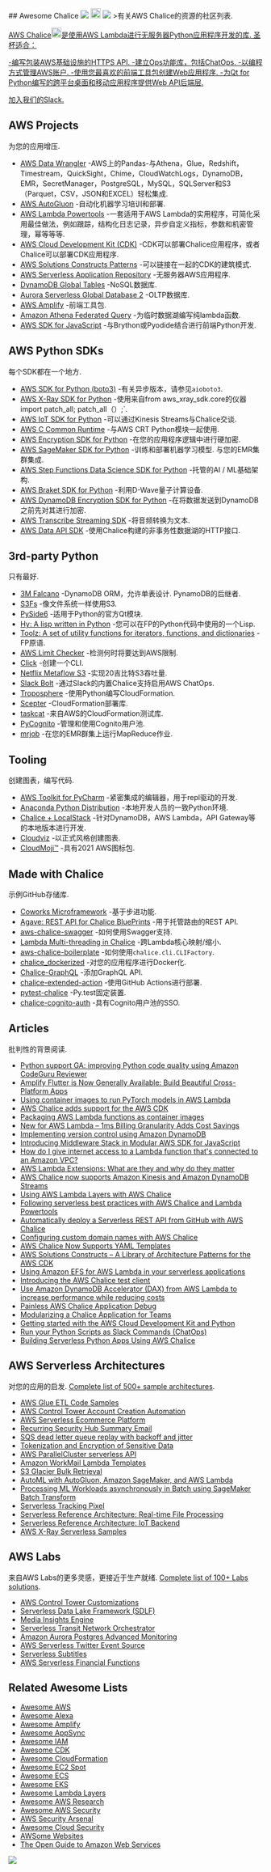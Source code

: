 <div class="github-widget" data-repo="chalice-dev/awesome-chalice"></div>
<script async src="https://pagead2.googlesyndication.com/pagead/js/adsbygoogle.js"></script><ins class="adsbygoogle" style="display:block" data-ad-client="ca-pub-6890694312814945" data-ad-slot="5473692530" data-ad-format="auto"  data-full-width-responsive="true"></ins>
## Awesome Chalice
<a href="https://raw.githubusercontent.com/sindresorhus/awesome"><img src="https://theory.ninja/awesome-square.svg"></a>&nbsp;<a href="https://join.slack.com/t/chalicedev/shared_invite/zt-naadmddi-MRwgFq40Ge3qfcPJR_RaDQ"><img height="20px" src="https://img.shields.io/badge/Slack-4A154B?logo=slack&logoColor=white"></a>&nbsp;<img src="https://end4gy838edhwnq.m.pipedream.net">
&gt;有关AWS Chalice的资源的社区列表.

<br/>

[AWS Chalice](https://aws.github.io/chalice/)<a href="https://aws.github.io/chalice/"><img src="https://aws.github.io/chalice/_static/img/chalice-logo-icon-small.png" height="20">是使用AWS Lambda进行无服务器Python应用程序开发的库. 圣杯适合：

-编写包装AWS基础设施的HTTPS API.
-建立Ops功能库，包括ChatOps.
-以编程方式管理AWS账户.
-使用您最喜欢的前端工具包创建Web应用程序.
-为Qt for Python编写的跨平台桌面和移动应用程序提供Web API后端层.

<a href="https://join.slack.com/t/chalicedev/shared_invite/zt-naadmddi-MRwgFq40Ge3qfcPJR_RaDQ">加入我们的Slack.</a>


## AWS Projects
为您的应用增压.

- [AWS Data Wrangler](https://github.com/awslabs/aws-data-wrangler) -AWS上的Pandas-与Athena，Glue，Redshift，Timestream，QuickSight，Chime，CloudWatchLogs，DynamoDB，EMR，SecretManager，PostgreSQL，MySQL，SQLServer和S3（Parquet，CSV，JSON和EXCEL）轻松集成.
- [AWS AutoGluon](https://github.com/awslabs/autogluon) -自动化机器学习培训和部署.
- [AWS Lambda Powertools](https://github.com/awslabs/aws-lambda-powertools-python) -一套适用于AWS Lambda的实用程序，可简化采用最佳做法，例如跟踪，结构化日志记录，异步自定义指标，参数和机密管理，幂等等等.
- [AWS Cloud Development Kit (CDK)](https://aws.amazon.com/cdk/) -CDK可以部署Chalice应用程序，或者Chalice可以部署CDK应用程序.
- [AWS Solutions Constructs Patterns](https://aws.amazon.com/solutions/constructs/patterns/) -可以链接在一起的CDK的建筑模式.
- [AWS Serverless Application Repository](https://serverlessrepo.aws.amazon.com/applications) -无服务器AWS应用程序. 
- [DynamoDB Global Tables](https://aws.amazon.com/dynamodb/global-tables/) -NoSQL数据库.
- [Aurora Serverless Global Database 2](https://aws.amazon.com/rds/aurora/serverless/) -OLTP数据库.
- [AWS Amplify](https://docs.amplify.aws/) -前端工具包.
- [Amazon Athena Federated Query](https://docs.aws.amazon.com/athena/latest/ug/connect-to-a-data-source.html) -为临时数据湖编写纯lambda函数.
- [AWS SDK for JavaScript](https://aws.amazon.com/sdk-for-javascript/) -与Brython或Pyodide结合进行前端Python开发.

## AWS Python SDKs
每个SDK都在一个地方.

- [AWS SDK for Python (boto3)](https://boto3.amazonaws.com/v1/documentation/api/latest/index.html) -有关异步版本，请参见`aioboto3`.
- [AWS X-Ray SDK for Python](https://docs.aws.amazon.com/xray/latest/devguide/xray-sdk-python.html) -使用来自from aws_xray_sdk.core的仪器import patch_all; patch_all（）;`.
- [AWS IoT SDK for Python](https://github.com/aws/aws-iot-device-sdk-python-v2) -可以通过Kinesis Streams与Chalice交谈. 
- [AWS C Common Runtime](https://github.com/awslabs/aws-c-common) -与AWS CRT Python模块一起使用.
- [AWS Encryption SDK for Python](https://github.com/aws/aws-encryption-sdk-python/) -在您的应用程序逻辑中进行硬加密.
- [AWS SageMaker SDK for Python](https://github.com/aws/sagemaker-python-sdk)  -训练和部署机器学习模型. 与您的EMR集群集成.
- [AWS Step Functions Data Science SDK for Python](https://github.com/aws/aws-step-functions-data-science-sdk-python) -托管的AI / ML基础架构.
- [AWS Braket SDK for Python](https://github.com/aws/amazon-braket-sdk-python) -利用D-Wave量子计算设备.
- [AWS DynamoDB Encryption SDK for Python](https://github.com/aws/aws-dynamodb-encryption-python) -在将数据发送到DynamoDB之前先对其进行加密.
- [AWS Transcribe Streaming SDK](https://github.com/awslabs/amazon-transcribe-streaming-sdk) -将音频转换为文本.
- [AWS Data API SDK](https://github.com/awslabs/aws-data-api-python-sdk) -使用Chalice构建的非事务性数据湖的HTTP接口.

## 3rd-party Python
只有最好.

- [3M Falcano](https://github.com/3mcloud/falcano)  -DynamoDB ORM，允许单表设计.  PynamoDB的后继者.
- [S3Fs](https://s3fs.readthedocs.io/en/latest/) -像文件系统一样使用S3.
- [PySide6](https://www.qt.io/blog/qt-for-python-6-released) -适用于Python的官方Qt模块.
- [Hy: A lisp written in Python](https://docs.hylang.org/en/master/tutorial.html) -您可以在FP的Python代码中使用的一个Lisp.
- [Toolz: A set of utility functions for iterators, functions, and dictionaries](https://github.com/pytoolz/toolz) -FP原语.
- [AWS Limit Checker](https://github.com/jantman/awslimitchecker) -检测何时将要达到AWS限制.
- [Click](https://click.palletsprojects.com/en/7.x/) -创建一个CLI.
- [Netflix Metaflow S3](https://github.com/Netflix/metaflow/blob/master/metaflow/datatools/s3.py) -实现20吉比特S3吞吐量.
- [Slack Bolt](https://github.com/slackapi/bolt-python) -通过Slack的内置Chalice支持启用AWS ChatOps.
- [Troposphere](https://github.com/cloudtools/troposphere) -使用Python编写CloudFormation.
- [Scepter](https://github.com/Sceptre/sceptre) -CloudFormation部署库.
- [taskcat](https://github.com/aws-quickstart/taskcat) -来自AWS的CloudFormation测试库.
- [PyCognito](https://github.com/pvizeli/pycognito) -管理和使用Cognito用户池.
- [mrjob](https://github.com/Yelp/mrjob) -在您的EMR群集上运行MapReduce作业.

## Tooling
创建图表，编写代码.

- [AWS Toolkit for PyCharm](https://aws.amazon.com/pycharm/) -紧密集成的编辑器，用于repl驱动的开发.
- [Anaconda Python Distribution](https://www.anaconda.com/products/individual/download-success) -本地开发人员的一致Python环境.
- [Chalice + LocalStack](https://github.com/localstack/chalice-local) -针对DynamoDB，AWS Lambda，API Gateway等的本地版本进行开发.
- [Cloudviz](https://cloudviz.io/) -以正式风格创建图表.
- [CloudMoji™](https://cloudmoji.com/) -具有2021 AWS图标包.

## Made with Chalice
示例GitHub存储库.

- [Coworks Microframework](https://github.com/gdoumenc/coworks) -基于步进功能.
- [Agave: REST API for Chalice BluePrints](https://github.com/cuenca-mx/agave) -用于托管路由的REST API.
- [aws-chalice-swagger](https://github.com/samuelkhtu/aws-chalice-swagger) -如何使用Swagger支持.
- [Lambda Multi-threading in Chalice](https://github.com/vumdao/multithread-in-lambda) -跨Lambda核心映射/缩小.
- [aws-chalice-boilerplate](https://github.com/GabrielTavares99/aws-chalice-boilerplate) -如何使用`chalice.cli.CLIFactory`.
- [chalice_dockerized](https://github.com/vanderlvoff/chalice_dockerized) -对您的应用程序进行Docker化.
- [Chalice-GraphQL](https://github.com/jrbeilke/chalice-graphql) -添加GraphQL API.
- [chalice-extended-action](https://github.com/jayef0/chalice-extended-action) -使用GitHub Actions进行部署.
- [pytest-chalice](https://github.com/studio3104/pytest-chalice) -Py.test固定装置.
- [chalice-cognito-auth](https://github.com/stealthycoin/chalice-cognito-auth) -具有Cognito用户池的SSO.


## Articles
批判性的背景阅读.

- [Python support GA: improving Python code quality using Amazon CodeGuru Reviewer](https://aws.amazon.com/blogs/devops/python-support-ga-improving-python-code-quality-using-amazon-codeguru-reviewer/)
- [Amplify Flutter is Now Generally Available: Build Beautiful Cross-Platform Apps](https://aws.amazon.com/blogs/aws/amplify-flutter-is-now-generally-available-build-beautiful-cross-platform-apps/)
- [Using container images to run PyTorch models in AWS Lambda](https://aws.amazon.com/blogs/machine-learning/using-container-images-to-run-pytorch-models-in-aws-lambda/)
- [AWS Chalice adds support for the AWS CDK](https://aws.amazon.com/blogs/developer/aws-chalice-adds-support-for-the-aws-cdk/)
- [Packaging AWS Lambda functions as container images](https://acloudguru.com/blog/engineering/packaging-aws-lambda-functions-as-container-images)
- [New for AWS Lambda – 1ms Billing Granularity Adds Cost Savings](https://aws.amazon.com/blogs/aws/new-for-aws-lambda-1ms-billing-granularity-adds-cost-savings/)
- [Implementing version control using Amazon DynamoDB](https://aws.amazon.com/blogs/database/implementing-version-control-using-amazon-dynamodb/)
- [Introducing Middleware Stack in Modular AWS SDK for JavaScript](https://aws.amazon.com/blogs/developer/middleware-stack-modular-aws-sdk-js/)
- [How do I give internet access to a Lambda function that's connected to an Amazon VPC?](https://aws.amazon.com/premiumsupport/knowledge-center/internet-access-lambda-function/)
- [AWS Lambda Extensions: What are they and why do they matter](https://lumigo.io/blog/aws-lambda-extensions-what-are-they-and-why-do-they-matter/)
- [AWS Chalice now supports Amazon Kinesis and Amazon DynamoDB Streams](https://aws.amazon.com/blogs/developer/aws-chalice-now-supports-amazon-kinesis-and-amazon-dynamodb-streams/)
- [Using AWS Lambda Layers with AWS Chalice](https://aws.amazon.com/blogs/developer/using-aws-lambda-layers-with-aws-chalice/)
- [Following serverless best practices with AWS Chalice and Lambda Powertools](https://aws.amazon.com/blogs/developer/following-serverless-best-practices-with-aws-chalice-and-lambda-powertools/)
- [Automatically deploy a Serverless REST API from GitHub with AWS Chalice](https://aws.amazon.com/blogs/developer/automatically-deploy-a-serverless-rest-api-from-github-with-aws-chalice/)
- [Configuring custom domain names with AWS Chalice](https://aws.amazon.com/blogs/developer/configuring-custom-domain-names-with-aws-chalice/)
- [AWS Chalice Now Supports YAML Templates](https://aws.amazon.com/blogs/developer/aws-chalice-now-supports-yaml-templates/)
- [AWS Solutions Constructs – A Library of Architecture Patterns for the AWS CDK](https://aws.amazon.com/blogs/aws/aws-solutions-constructs-a-library-of-architecture-patterns-for-the-aws-cdk/)
- [Using Amazon EFS for AWS Lambda in your serverless applications](https://aws.amazon.com/blogs/compute/using-amazon-efs-for-aws-lambda-in-your-serverless-applications/)
- [Introducing the AWS Chalice test client](https://aws.amazon.com/blogs/developer/introducing-the-new-test-client-for-aws-chalice/)
- [Use Amazon DynamoDB Accelerator (DAX) from AWS Lambda to increase performance while reducing costs](https://aws.amazon.com/blogs/database/how-to-increase-performance-while-reducing-costs-by-using-amazon-dynamodb-accelerator-dax-and-aws-lambda/)
- [Painless AWS Chalice Application Debug](https://medium.com/cyberark-engineering/painless-aws-chalice-application-debug-90534e33cf76)
- [Modularizing a Chalice Application for Teams](https://medium.com/tensoriot/modularizing-a-chalice-application-for-teams-f716f496b94b)
- [Getting started with the AWS Cloud Development Kit and Python](https://aws.amazon.com/blogs/developer/getting-started-with-the-aws-cloud-development-kit-and-python/)
- [Run your Python Scripts as Slack Commands (ChatOps)](https://medium.com/@yogeshingale94/run-your-python-scripts-as-slack-commands-chatops-63bc334b74cd)
- [Building Serverless Python Apps Using AWS Chalice](https://realpython.com/aws-chalice-serverless-python/)

## AWS Serverless Architectures
对您的应用的启发. [Complete list of 500+ sample architectures](https://github.com/aws-samples?q=&type=&language=python&sort=). 

- [AWS Glue ETL Code Samples](https://github.com/aws-samples/aws-glue-samples)
- [AWS Control Tower Account Creation Automation](https://github.com/aws-samples/aws-control-tower-automate-account-creation) 
- [AWS Serverless Ecommerce Platform](https://github.com/aws-samples/aws-serverless-ecommerce-platform)
- [Recurring Security Hub Summary Email](https://github.com/aws-samples/aws-security-hub-summary-email)
- [SQS dead letter queue replay with backoff and jitter](https://github.com/aws-samples/amazon-sqs-dlq-replay-backoff)
- [Tokenization and Encryption of Sensitive Data](https://github.com/aws-samples/aws-serverless-tokenization)
- [AWS ParallelCluster serverless API](https://github.com/aws-samples/aws-parallelcluster-serverless-api)
- [Amazon WorkMail Lambda Templates](https://github.com/aws-samples/amazon-workmail-lambda-templates)
- [S3 Glacier Bulk Retrieval](https://github.com/aws-samples/s3-glacier-bulk-retrieval)
- [AutoML with AutoGluon, Amazon SageMaker, and AWS Lambda](https://github.com/aws-samples/automl-pipeline-with-autogluon-sagemaker-lambda)
- [Processing ML Workloads asynchronously in Batch using SageMaker Batch Transform](https://github.com/aws-samples/aws-asynchronous-ml-processing)
- [Serverless Tracking Pixel](https://github.com/aws-samples/aws-serverless-tracking-pixel)
- [Serverless Reference Architecture: Real-time File Processing](https://github.com/aws-samples/lambda-refarch-fileprocessing)
- [Serverless Reference Architecture: IoT Backend](https://github.com/aws-samples/lambda-refarch-iotbackend)
- [AWS X-Ray Serverless Samples](https://github.com/aws-samples/aws-xray-serverless-samples)

## AWS Labs
来自AWS Labs的更多灵感，更接近于生产就绪. [Complete list of 100+ Labs solutions](https://github.com/awslabs?q=&type=&language=python&sort=stargazers).

- [AWS Control Tower Customizations](https://github.com/awslabs/aws-control-tower-customizations)
- [Serverless Data Lake Framework (SDLF)](https://github.com/awslabs/aws-serverless-data-lake-framework)
- [Media Insights Engine](https://github.com/awslabs/aws-media-insights-engine)
- [Serverless Transit Network Orchestrator](https://github.com/awslabs/serverless-transit-network-orchestrator)
- [Amazon Aurora Postgres Advanced Monitoring](https://github.com/awslabs/amazon-aurora-postgres-monitoring)
- [AWS Serverless Twitter Event Source](https://github.com/awslabs/aws-serverless-twitter-event-source)
- [Serverless Subtitles](https://github.com/awslabs/serverless-subtitles)
- [AWS Serverless Financial Functions](https://github.com/awslabs/aws-serverless-financial-functions)

## Related Awesome Lists
- [Awesome AWS](https://github.com/donnemartin/awesome-aws#readme)
- [Awesome Alexa](https://github.com/miguelmota/awesome-amazon-alexa#readme)
- [Awesome Amplify](https://github.com/dabit3/awesome-aws-amplify#readme)
- [Awesome AppSync](https://github.com/aws/aws-appsync-community#readme)
- [Awesome IAM](https://github.com/kdeldycke/awesome-iam#readme)
- [Awesome CDK](https://github.com/kolomied/awesome-cdk#readme)
- [Awesome CloudFormation](https://github.com/aws-cloudformation/awesome-cloudformation#readme)
- [Awesome EC2 Spot](https://github.com/nadaahm/awesome-ec2-spot)
- [Awesome ECS](https://github.com/nathanpeck/awesome-ecs#readme)
- [Awesome EKS](https://github.com/realvz/awesome-eks#readme)
- [Awesome Lambda Layers](https://github.com/mthenw/awesome-layers)
- [Awesome AWS Research](https://github.com/randyridgley/awesome-aws-research#readme)
- [Awesome AWS Security](https://github.com/jassics/awesome-aws-security)
- [AWS Security Arsenal](https://github.com/toniblyx/my-arsenal-of-aws-security-tools)
- [Awesome Cloud Security](https://github.com/RyanJarv/awesome-cloud-sec#readme)
- [AWSome Websites](https://github.com/StanForever/AWSome-websites)
- [The Open Guide to Amazon Web Services](https://github.com/open-guides/og-aws)

<img src="https://ga-beacon.appspot.com/UA-191636151-1/awesome-chalice?useReferer&pixel">
